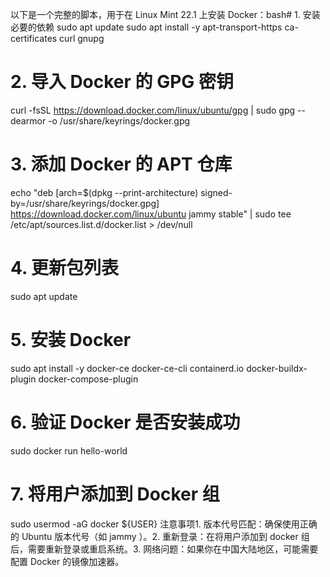 以下是一个完整的脚本，用于在 Linux Mint 22.1 上安装 Docker：bash# 1. 安装必要的依赖
sudo apt update
sudo apt install -y apt-transport-https ca-certificates curl gnupg

# 2. 导入 Docker 的 GPG 密钥
curl -fsSL https://download.docker.com/linux/ubuntu/gpg | sudo gpg --dearmor -o /usr/share/keyrings/docker.gpg

# 3. 添加 Docker 的 APT 仓库
echo "deb [arch=$(dpkg --print-architecture) signed-by=/usr/share/keyrings/docker.gpg] https://download.docker.com/linux/ubuntu jammy stable" | sudo tee /etc/apt/sources.list.d/docker.list > /dev/null

# 4. 更新包列表
sudo apt update

# 5. 安装 Docker
sudo apt install -y docker-ce docker-ce-cli containerd.io docker-buildx-plugin docker-compose-plugin

# 6. 验证 Docker 是否安装成功
sudo docker run hello-world

# 7. 将用户添加到 Docker 组
sudo usermod -aG docker ${USER}
注意事项1. 版本代号匹配：确保使用正确的 Ubuntu 版本代号（如   jammy  ）。2. 重新登录：在将用户添加到   docker   组后，需要重新登录或重启系统。3. 网络问题：如果你在中国大陆地区，可能需要配置 Docker 的镜像加速器。